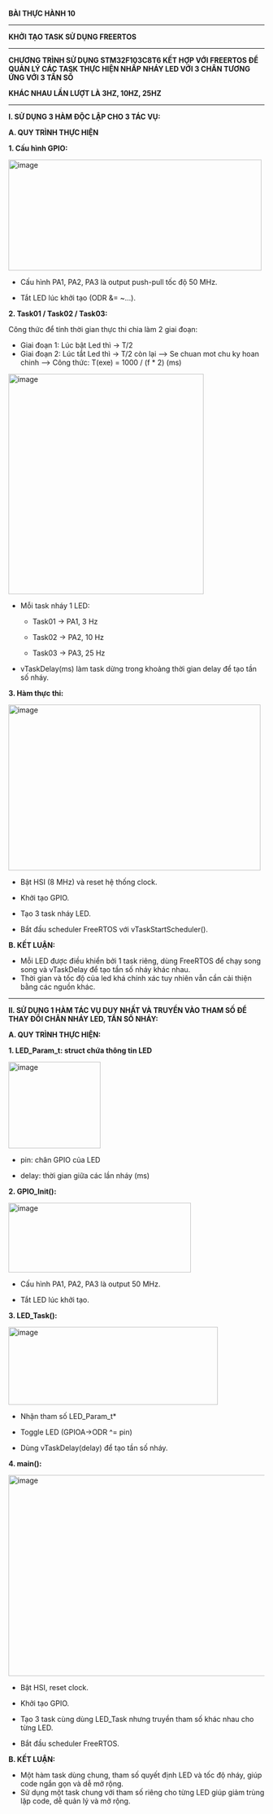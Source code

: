**BÀI THỰC HÀNH 10**

---

**KHỞI TẠO TASK SỬ DỤNG FREERTOS**

---

**CHƯƠNG TRÌNH SỬ DỤNG STM32F103C8T6 KẾT HỢP VỚI FREERTOS ĐỂ QUẢN LÝ CÁC TASK THỰC HIỆN NHẤP NHÁY LED VỚI 3 CHÂN TƯƠNG ỨNG VỚI 3 TẦN SỐ**

**KHÁC NHAU LẦN LƯỢT LÀ 3HZ, 10HZ, 25HZ**

---

**I. SỬ DỤNG 3 HÀM ĐỘC LẬP CHO 3 TÁC VỤ:**

**A. QUY TRÌNH THỰC HIỆN**

**1. Cấu hình GPIO:**

<img width="498" height="218" alt="image" src="https://github.com/user-attachments/assets/4a03d873-e79f-4652-b1a2-85b702a590dd" />

- Cấu hình PA1, PA2, PA3 là output push-pull tốc độ 50 MHz.

- Tắt LED lúc khởi tạo (ODR &= ~...).

**2. Task01 / Task02 / Task03:**

Công thức để tính thời gian thực thi chia làm 2 giai đoạn:
- Giai đoạn 1: Lúc bật Led thì -> T/2
- Giai đoạn 2: Lúc tắt Led thì -> T/2 còn lại
  --> Se chuan mot chu ky hoan chinh
  --> Công thức: T(exe) = 1000 / (f * 2) (ms)

<img width="384" height="433" alt="image" src="https://github.com/user-attachments/assets/75e9d8c4-eb85-4afa-a3ac-63b3114adb5d" />

- Mỗi task nháy 1 LED:

  - Task01 → PA1, 3 Hz

  - Task02 → PA2, 10 Hz

  - Task03 → PA3, 25 Hz

- vTaskDelay(ms) làm task dừng trong khoảng thời gian delay để tạo tần số nháy.

**3. Hàm thực thi:**

<img width="496" height="326" alt="image" src="https://github.com/user-attachments/assets/dc394ee1-1fbf-4ffb-8fc6-70ad919d05b0" />

- Bật HSI (8 MHz) và reset hệ thống clock.

- Khởi tạo GPIO.

- Tạo 3 task nháy LED.

- Bắt đầu scheduler FreeRTOS với vTaskStartScheduler().

**B. KẾT LUẬN:**
- Mỗi LED được điều khiển bởi 1 task riêng, dùng FreeRTOS để chạy song song và vTaskDelay để tạo tần số nháy khác nhau.
- Thời gian và tốc độ của led khá chính xác tuy nhiên vẫn cần cải thiện bằng các nguồn khác.

---

**II. SỬ DỤNG 1 HÀM TÁC VỤ DUY NHẤT VÀ TRUYỀN VÀO THAM SỐ ĐỂ THAY ĐỔI CHÂN NHÁY LED, TẦN SỐ NHÁY:**

**A. QUY TRÌNH THỰC HIỆN:**

**1. LED_Param_t: struct chứa thông tin LED**

<img width="181" height="170" alt="image" src="https://github.com/user-attachments/assets/e8ec7e98-1cf6-4164-bcf4-b5d639d7897e" />

- pin: chân GPIO của LED

- delay: thời gian giữa các lần nháy (ms)

**2. GPIO_Init():**

<img width="359" height="137" alt="image" src="https://github.com/user-attachments/assets/6d4b2348-5ab2-4b3a-bdc2-6ace959d3770" />

- Cấu hình PA1, PA2, PA3 là output 50 MHz.

- Tắt LED lúc khởi tạo.

**3. LED_Task():**

<img width="412" height="153" alt="image" src="https://github.com/user-attachments/assets/ceb4aea8-f471-4a94-bd02-cc385d7497bc" />

- Nhận tham số LED_Param_t*

- Toggle LED (GPIOA->ODR ^= pin)

- Dùng vTaskDelay(delay) để tạo tần số nháy.

**4. main():**

<img width="605" height="395" alt="image" src="https://github.com/user-attachments/assets/65992f41-06c8-4c9f-af0c-13300343f5d1" />

- Bật HSI, reset clock.

- Khởi tạo GPIO.

- Tạo 3 task cùng dùng LED_Task nhưng truyền tham số khác nhau cho từng LED.

- Bắt đầu scheduler FreeRTOS.

**B. KẾT LUẬN:**
- Một hàm task dùng chung, tham số quyết định LED và tốc độ nháy, giúp code ngắn gọn và dễ mở rộng.
- Sử dụng một task chung với tham số riêng cho từng LED giúp giảm trùng lặp code, dễ quản lý và mở rộng.
